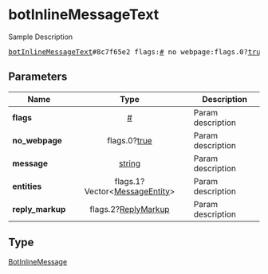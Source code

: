 # botInlineMessageText

Sample Description

<pre>
<a href="../constructor/botInlineMessageText.md">botInlineMessageText</a>#8c7f65e2 flags:<a href="../type/#.md">#</a> no_webpage:flags.0?<a href="../type/true.md">true</a> message:<a href="../type/string.md">string</a> entities:flags.1?Vector&lt;<a href="../type/MessageEntity.md">MessageEntity</a>&gt; reply_markup:flags.2?<a href="../type/ReplyMarkup.md">ReplyMarkup</a> = <a href="../type/BotInlineMessage.md">BotInlineMessage</a>;</pre>
## Parameters

| Name | Type | Description |
|------|:----:|-------------|
| **flags** | <a href="../type/#.md">#</a> | Param description |
| **no_webpage** | flags.0?<a href="../type/true.md">true</a> | Param description |
| **message** | <a href="../type/string.md">string</a> | Param description |
| **entities** | flags.1?Vector&lt;<a href="../type/MessageEntity.md">MessageEntity</a>&gt; | Param description |
| **reply_markup** | flags.2?<a href="../type/ReplyMarkup.md">ReplyMarkup</a> | Param description |

## Type

<a href="../type/BotInlineMessage.md">BotInlineMessage</a>
